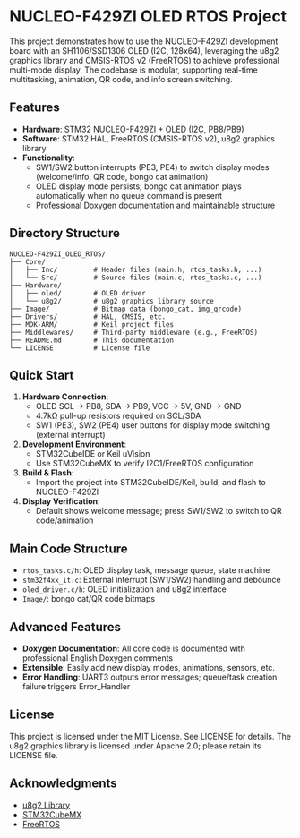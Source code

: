 
# NUCLEO-F429ZI OLED RTOS Project

This project demonstrates how to use the NUCLEO-F429ZI development board with an SH1106/SSD1306 OLED (I2C, 128x64), leveraging the u8g2 graphics library and CMSIS-RTOS v2 (FreeRTOS) to achieve professional multi-mode display. The codebase is modular, supporting real-time multitasking, animation, QR code, and info screen switching.

## Features
- **Hardware**: STM32 NUCLEO-F429ZI + OLED (I2C, PB8/PB9)
- **Software**: STM32 HAL, FreeRTOS (CMSIS-RTOS v2), u8g2 graphics library
- **Functionality**:
  - SW1/SW2 button interrupts (PE3, PE4) to switch display modes (welcome/info, QR code, bongo cat animation)
  - OLED display mode persists; bongo cat animation plays automatically when no queue command is present
  - Professional Doxygen documentation and maintainable structure

## Directory Structure
```
NUCLEO-F429ZI_OLED_RTOS/
├── Core/
│   ├── Inc/         # Header files (main.h, rtos_tasks.h, ...)
│   └── Src/         # Source files (main.c, rtos_tasks.c, ...)
├── Hardware/
│   ├── oled/        # OLED driver
│   └── u8g2/        # u8g2 graphics library source
├── Image/           # Bitmap data (bongo_cat, img_qrcode)
├── Drivers/         # HAL, CMSIS, etc.
├── MDK-ARM/         # Keil project files
├── Middlewares/     # Third-party middleware (e.g., FreeRTOS)
├── README.md        # This documentation
└── LICENSE          # License file
```

## Quick Start
1. **Hardware Connection**:
   - OLED SCL → PB8, SDA → PB9, VCC → 5V, GND → GND
   - 4.7kΩ pull-up resistors required on SCL/SDA
   - SW1 (PE3), SW2 (PE4) user buttons for display mode switching (external interrupt)
2. **Development Environment**:
   - STM32CubeIDE or Keil uVision
   - Use STM32CubeMX to verify I2C1/FreeRTOS configuration
3. **Build & Flash**:
   - Import the project into STM32CubeIDE/Keil, build, and flash to NUCLEO-F429ZI
4. **Display Verification**:
   - Default shows welcome message; press SW1/SW2 to switch to QR code/animation

## Main Code Structure
- `rtos_tasks.c/h`: OLED display task, message queue, state machine
- `stm32f4xx_it.c`: External interrupt (SW1/SW2) handling and debounce
- `oled_driver.c/h`: OLED initialization and u8g2 interface
- `Image/`: bongo cat/QR code bitmaps

## Advanced Features
- **Doxygen Documentation**: All core code is documented with professional English Doxygen comments
- **Extensible**: Easily add new display modes, animations, sensors, etc.
- **Error Handling**: UART3 outputs error messages; queue/task creation failure triggers Error_Handler

## License
This project is licensed under the MIT License. See LICENSE for details.
The u8g2 graphics library is licensed under Apache 2.0; please retain its LICENSE file.

## Acknowledgments
- [u8g2 Library](https://github.com/olikraus/u8g2)
- [STM32CubeMX](https://www.st.com/en/development-tools/stm32cubemx.html)
- [FreeRTOS](https://www.freertos.org)